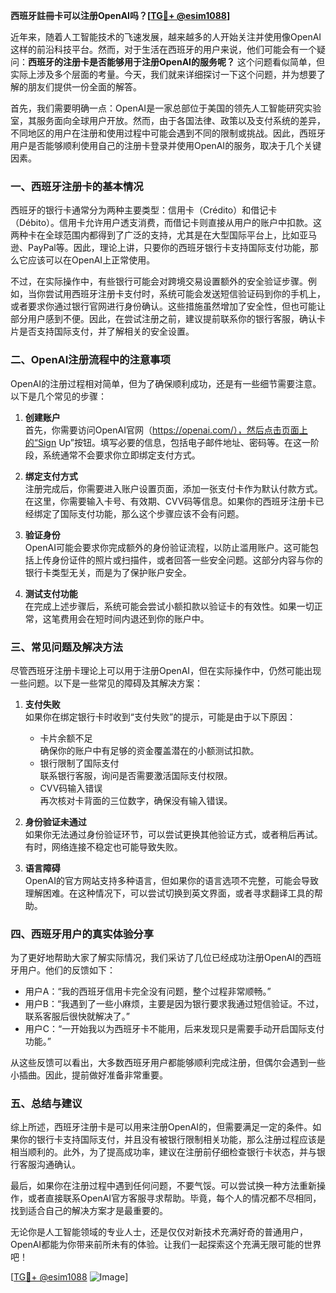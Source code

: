 **西班牙註冊卡可以注册OpenAI吗？[[TG💪+ @esim1088](https://t.me/s/esim1088)]**

近年来，随着人工智能技术的飞速发展，越来越多的人开始关注并使用像OpenAI这样的前沿科技平台。然而，对于生活在西班牙的用户来说，他们可能会有一个疑问：**西班牙的注册卡是否能够用于注册OpenAI的服务呢？** 这个问题看似简单，但实际上涉及多个层面的考量。今天，我们就来详细探讨一下这个问题，并为想要了解的朋友们提供一份全面的解答。

首先，我们需要明确一点：OpenAI是一家总部位于美国的领先人工智能研究实验室，其服务面向全球用户开放。然而，由于各国法律、政策以及支付系统的差异，不同地区的用户在注册和使用过程中可能会遇到不同的限制或挑战。因此，西班牙用户是否能够顺利使用自己的注册卡登录并使用OpenAI的服务，取决于几个关键因素。

### **一、西班牙注册卡的基本情况**

西班牙的银行卡通常分为两种主要类型：信用卡（Crédito）和借记卡（Débito）。信用卡允许用户透支消费，而借记卡则直接从用户的账户中扣款。这两种卡在全球范围内都得到了广泛的支持，尤其是在大型国际平台上，比如亚马逊、PayPal等。因此，理论上讲，只要你的西班牙银行卡支持国际支付功能，那么它应该可以在OpenAI上正常使用。

不过，在实际操作中，有些银行可能会对跨境交易设置额外的安全验证步骤。例如，当你尝试用西班牙注册卡支付时，系统可能会发送短信验证码到你的手机上，或者要求你通过银行官网进行身份确认。这些措施虽然增加了安全性，但也可能让部分用户感到不便。因此，在尝试注册之前，建议提前联系你的银行客服，确认卡片是否支持国际支付，并了解相关的安全设置。

### **二、OpenAI注册流程中的注意事项**

OpenAI的注册过程相对简单，但为了确保顺利成功，还是有一些细节需要注意。以下是几个常见的步骤：

1. **创建账户**  
   首先，你需要访问OpenAI官网（https://openai.com/），然后点击页面上的“Sign Up”按钮。填写必要的信息，包括电子邮件地址、密码等。在这一阶段，系统通常不会要求你立即绑定支付方式。

2. **绑定支付方式**  
   注册完成后，你需要进入账户设置页面，添加一张支付卡作为默认付款方式。在这里，你需要输入卡号、有效期、CVV码等信息。如果你的西班牙注册卡已经绑定了国际支付功能，那么这个步骤应该不会有问题。

3. **验证身份**  
   OpenAI可能会要求你完成额外的身份验证流程，以防止滥用账户。这可能包括上传身份证件的照片或扫描件，或者回答一些安全问题。这部分内容与你的银行卡类型无关，而是为了保护账户安全。

4. **测试支付功能**  
   在完成上述步骤后，系统可能会尝试小额扣款以验证卡的有效性。如果一切正常，这笔费用会在短时间内退还到你的账户中。

### **三、常见问题及解决方法**

尽管西班牙注册卡理论上可以用于注册OpenAI，但在实际操作中，仍然可能出现一些问题。以下是一些常见的障碍及其解决方案：

1. **支付失败**  
   如果你在绑定银行卡时收到“支付失败”的提示，可能是由于以下原因：
   - 卡片余额不足  
     确保你的账户中有足够的资金覆盖潜在的小额测试扣款。
   - 银行限制了国际支付  
     联系银行客服，询问是否需要激活国际支付权限。
   - CVV码输入错误  
     再次核对卡背面的三位数字，确保没有输入错误。

2. **身份验证未通过**  
   如果你无法通过身份验证环节，可以尝试更换其他验证方式，或者稍后再试。有时，网络连接不稳定也可能导致失败。

3. **语言障碍**  
   OpenAI的官方网站支持多种语言，但如果你的语言选项不完整，可能会导致理解困难。在这种情况下，可以尝试切换到英文界面，或者寻求翻译工具的帮助。

### **四、西班牙用户的真实体验分享**

为了更好地帮助大家了解实际情况，我们采访了几位已经成功注册OpenAI的西班牙用户。他们的反馈如下：

- 用户A：“我的西班牙信用卡完全没有问题，整个过程非常顺畅。”  
- 用户B：“我遇到了一些小麻烦，主要是因为银行要求我通过短信验证。不过，联系客服后很快就解决了。”  
- 用户C：“一开始我以为西班牙卡不能用，后来发现只是需要手动开启国际支付功能。”  

从这些反馈可以看出，大多数西班牙用户都能够顺利完成注册，但偶尔会遇到一些小插曲。因此，提前做好准备非常重要。

### **五、总结与建议**

综上所述，西班牙注册卡是可以用来注册OpenAI的，但需要满足一定的条件。如果你的银行卡支持国际支付，并且没有被银行限制相关功能，那么注册过程应该是相当顺利的。此外，为了提高成功率，建议在注册前仔细检查银行卡状态，并与银行客服沟通确认。

最后，如果你在注册过程中遇到任何问题，不要气馁。可以尝试换一种方法重新操作，或者直接联系OpenAI官方客服寻求帮助。毕竟，每个人的情况都不尽相同，找到适合自己的解决方案才是最重要的。

无论你是人工智能领域的专业人士，还是仅仅对新技术充满好奇的普通用户，OpenAI都能为你带来前所未有的体验。让我们一起探索这个充满无限可能的世界吧！

[[TG💪+ @esim1088](https://t.me/s/esim1088) ![Image](https://i.postimg.cc/4NQfJmqS/Snipaste-2025-05-13-00-14-12.png)]